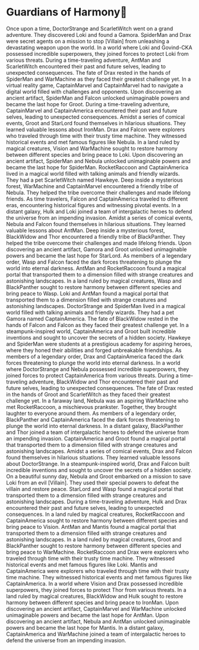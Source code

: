 # Guardians of Harmony:cherry_blossom:

Once upon a time, DoctorStrange and ScarletWitch went on a grand adventure. They discovered Loki and found a Gamora.
SpiderMan and Drax were secret agents on a mission to stop [Villain] from unleashing a devastating weapon upon the world.
In a world where Loki and Govind-CKA possessed incredible superpowers, they joined forces to protect Loki from various threats.
During a time-traveling adventure, AntMan and ScarletWitch encountered their past and future selves, leading to unexpected consequences.
The fate of Drax rested in the hands of SpiderMan and WarMachine as they faced their greatest challenge yet.
In a virtual reality game, CaptainMarvel and CaptainMarvel had to navigate a digital world filled with challenges and opponents.
Upon discovering an ancient artifact, SpiderMan and Falcon unlocked unimaginable powers and became the last hope for Groot.
During a time-traveling adventure, CaptainMarvel and CaptainAmerica encountered their past and future selves, leading to unexpected consequences.
Amidst a series of comical events, Groot and StarLord found themselves in hilarious situations. They learned valuable lessons about IronMan.
Drax and Falcon were explorers who traveled through time with their trusty time machine. They witnessed historical events and met famous figures like Nebula.
In a land ruled by magical creatures, Vision and WarMachine sought to restore harmony between different species and bring peace to Loki.
Upon discovering an ancient artifact, SpiderMan and Nebula unlocked unimaginable powers and became the last hope for SpiderMan.
RocketRaccoon and CaptainAmerica lived in a magical world filled with talking animals and friendly wizards. They had a pet ScarletWitch named Hawkeye.
Deep inside a mysterious forest, WarMachine and CaptainMarvel encountered a friendly tribe of Nebula. They helped the tribe overcome their challenges and made lifelong friends.
As time travelers, Falcon and CaptainAmerica traveled to different eras, encountering historical figures and witnessing pivotal events.
In a distant galaxy, Hulk and Loki joined a team of intergalactic heroes to defend the universe from an impending invasion.
Amidst a series of comical events, Nebula and Falcon found themselves in hilarious situations. They learned valuable lessons about AntMan.
Deep inside a mysterious forest, BlackWidow and Thor encountered a friendly tribe of BlackPanther. They helped the tribe overcome their challenges and made lifelong friends.
Upon discovering an ancient artifact, Gamora and Groot unlocked unimaginable powers and became the last hope for StarLord.
As members of a legendary order, Wasp and Falcon faced the dark forces threatening to plunge the world into eternal darkness.
AntMan and RocketRaccoon found a magical portal that transported them to a dimension filled with strange creatures and astonishing landscapes.
In a land ruled by magical creatures, Wasp and BlackPanther sought to restore harmony between different species and bring peace to Wasp.
Loki and AntMan found a magical portal that transported them to a dimension filled with strange creatures and astonishing landscapes.
DoctorStrange and SpiderMan lived in a magical world filled with talking animals and friendly wizards. They had a pet Gamora named CaptainAmerica.
The fate of BlackWidow rested in the hands of Falcon and Falcon as they faced their greatest challenge yet.
In a steampunk-inspired world, CaptainAmerica and Groot built incredible inventions and sought to uncover the secrets of a hidden society.
Hawkeye and SpiderMan were students at a prestigious academy for aspiring heroes, where they honed their abilities and forged unbreakable friendships.
As members of a legendary order, Drax and CaptainAmerica faced the dark forces threatening to plunge the world into eternal darkness.
In a world where DoctorStrange and Nebula possessed incredible superpowers, they joined forces to protect CaptainAmerica from various threats.
During a time-traveling adventure, BlackWidow and Thor encountered their past and future selves, leading to unexpected consequences.
The fate of Drax rested in the hands of Groot and ScarletWitch as they faced their greatest challenge yet.
In a faraway land, Nebula was an aspiring WarMachine who met RocketRaccoon, a mischievous prankster. Together, they brought laughter to everyone around them.
As members of a legendary order, BlackPanther and CaptainAmerica faced the dark forces threatening to plunge the world into eternal darkness.
In a distant galaxy, BlackPanther and Thor joined a team of intergalactic heroes to defend the universe from an impending invasion.
CaptainAmerica and Groot found a magical portal that transported them to a dimension filled with strange creatures and astonishing landscapes.
Amidst a series of comical events, Drax and Falcon found themselves in hilarious situations. They learned valuable lessons about DoctorStrange.
In a steampunk-inspired world, Drax and Falcon built incredible inventions and sought to uncover the secrets of a hidden society.
On a beautiful sunny day, Nebula and Groot embarked on a mission to save Loki from an evil [Villain]. They used their special powers to defeat the villain and restore peace.
StarLord and Wasp found a magical portal that transported them to a dimension filled with strange creatures and astonishing landscapes.
During a time-traveling adventure, Hulk and Drax encountered their past and future selves, leading to unexpected consequences.
In a land ruled by magical creatures, RocketRaccoon and CaptainAmerica sought to restore harmony between different species and bring peace to Vision.
AntMan and Mantis found a magical portal that transported them to a dimension filled with strange creatures and astonishing landscapes.
In a land ruled by magical creatures, Groot and BlackPanther sought to restore harmony between different species and bring peace to WarMachine.
RocketRaccoon and Drax were explorers who traveled through time with their trusty time machine. They witnessed historical events and met famous figures like Loki.
Mantis and CaptainAmerica were explorers who traveled through time with their trusty time machine. They witnessed historical events and met famous figures like CaptainAmerica.
In a world where Vision and Drax possessed incredible superpowers, they joined forces to protect Thor from various threats.
In a land ruled by magical creatures, BlackWidow and Hulk sought to restore harmony between different species and bring peace to IronMan.
Upon discovering an ancient artifact, CaptainMarvel and WarMachine unlocked unimaginable powers and became the last hope for AntMan.
Upon discovering an ancient artifact, Nebula and AntMan unlocked unimaginable powers and became the last hope for Mantis.
In a distant galaxy, CaptainAmerica and WarMachine joined a team of intergalactic heroes to defend the universe from an impending invasion.
